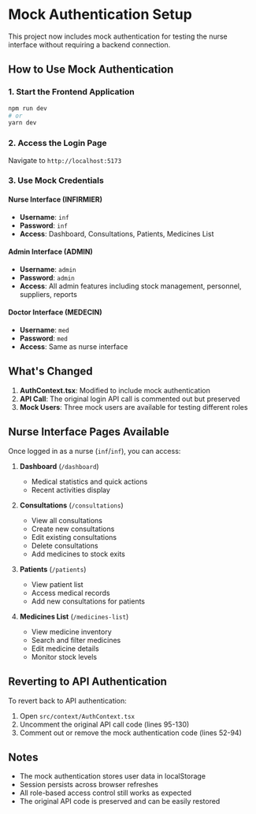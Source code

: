 # Mock Authentication Setup

This project now includes mock authentication for testing the nurse interface without requiring a backend connection.

## How to Use Mock Authentication

### 1. Start the Frontend Application
```bash
npm run dev
# or
yarn dev
```

### 2. Access the Login Page
Navigate to `http://localhost:5173`

### 3. Use Mock Credentials

#### Nurse Interface (INFIRMIER)
- **Username**: `inf`
- **Password**: `inf`
- **Access**: Dashboard, Consultations, Patients, Medicines List

#### Admin Interface (ADMIN)
- **Username**: `admin`
- **Password**: `admin`
- **Access**: All admin features including stock management, personnel, suppliers, reports

#### Doctor Interface (MEDECIN)
- **Username**: `med`
- **Password**: `med`
- **Access**: Same as nurse interface

## What's Changed

1. **AuthContext.tsx**: Modified to include mock authentication
2. **API Call**: The original login API call is commented out but preserved
3. **Mock Users**: Three mock users are available for testing different roles

## Nurse Interface Pages Available

Once logged in as a nurse (`inf`/`inf`), you can access:

1. **Dashboard** (`/dashboard`)
   - Medical statistics and quick actions
   - Recent activities display

2. **Consultations** (`/consultations`)
   - View all consultations
   - Create new consultations
   - Edit existing consultations
   - Delete consultations
   - Add medicines to stock exits

3. **Patients** (`/patients`)
   - View patient list
   - Access medical records
   - Add new consultations for patients

4. **Medicines List** (`/medicines-list`)
   - View medicine inventory
   - Search and filter medicines
   - Edit medicine details
   - Monitor stock levels

## Reverting to API Authentication

To revert back to API authentication:

1. Open `src/context/AuthContext.tsx`
2. Uncomment the original API call code (lines 95-130)
3. Comment out or remove the mock authentication code (lines 52-94)

## Notes

- The mock authentication stores user data in localStorage
- Session persists across browser refreshes
- All role-based access control still works as expected
- The original API code is preserved and can be easily restored
